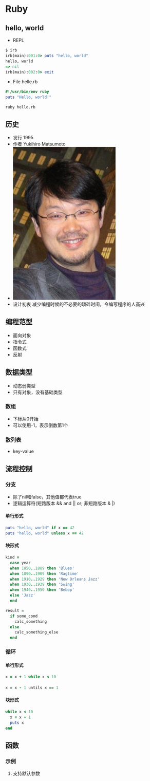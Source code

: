 # Ruby

## hello, world
* REPL
```ruby
$ irb
irb(main):001:0> puts "hello, world"
hello, world
=> nil
irb(main):002:0> exit
```

* File
helle.rb
```ruby
#!/usr/bin/env ruby
puts "Hello, world!"
```
```shell
ruby hello.rb
```
## 历史
* 发行 1995
* 作者 Yukihiro Matsumoto
* ![](https://github.com/mingchaoyan/MyUsedLanguages/blob/master/Ruby/Yukihiro_Matsumoto.JPG)
* 设计初衷 减少编程时候的不必要的琐碎时间，令编写程序的人高兴

## 编程范型
* 面向对象
* 指令式
* 函数式
* 反射

## 数据类型
* 动态弱类型
* 只有对象，没有基础类型

### 数组
* 下标从0开始
* 可以使用-1，表示倒数第1个

### 散列表
* key-value

## 流程控制
### 分支
* 除了nil和false，其他值都代表true
* 逻辑运算符(短路版本 && and || or; 非短路版本 & |)

#### 单行形式
```ruby
puts "hello, world" if x == 42
puts "hello, world" unless x == 42
```

#### 块形式
```ruby
kind =
  case year
  when 1850..1889 then 'Blues'
  when 1890..1909 then 'Ragtime'
  when 1910..1929 then 'New Orleans Jazz'
  when 1930..1939 then 'Swing'
  when 1940..1950 then 'Bebop'
  else 'Jazz'
  end
```
```ruby
result =
  if some_cond
    calc_something
  else
    calc_something_else
  end
```
### 循环
#### 单行形式
```ruby
x = x + 1 while x < 10

x = x - 1 untils x == 1
```
#### 块形式
```ruby
while x < 10
  x = x + 1
  puts x
end
```

## 函数
### 示例
1. 支持默认参数
